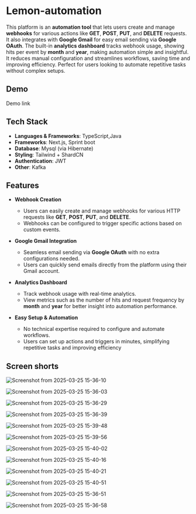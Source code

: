 #  Lemon-automation 
This platform is an **automation tool** that lets users create and manage **webhooks** for various actions like **GET**, **POST**, **PUT**, and **DELETE** requests. It also integrates with **Google Gmail** for easy email sending via **Google OAuth**. The built-in **analytics dashboard** tracks webhook usage, showing hits per event by **month** and **year**, making automation simple and insightful. It reduces manual configuration and streamlines workflows, saving time and improving efficiency. Perfect for users looking to automate repetitive tasks without complex setups.


## Demo
Demo link

## Tech Stack  


- **Languages & Frameworks**: TypeScript,Java
- **Frameworks**: Next.js, Sprint boot
- **Database**: Mysql (via Hibernate)    
- **Styling**: Tailwind + ShardCN 
- **Authentication**: JWT  
- **Other**: Kafka  


## Features

- **Webhook Creation**  
  - Users can easily create and manage webhooks for various HTTP requests like **GET**, **POST**, **PUT**, and **DELETE**.
  - Webhooks can be configured to trigger specific actions based on custom events.

- **Google Gmail Integration**  
  - Seamless email sending via **Google OAuth** with no extra configurations needed.
  - Users can quickly send emails directly from the platform using their Gmail account.

- **Analytics Dashboard**  
  - Track webhook usage with real-time analytics.
  - View metrics such as the number of hits and request frequency by **month** and **year** for better insight into automation performance.

- **Easy Setup & Automation**  
  - No technical expertise required to configure and automate workflows.
  - Users can set up actions and triggers in minutes, simplifying repetitive tasks and improving efficiency
## Screen shorts

![Screenshot from 2025-03-25 15-36-10](https://github.com/user-attachments/assets/afd1c532-27fe-43f4-8117-34cd55c1d95f)

![Screenshot from 2025-03-25 15-36-03](https://github.com/user-attachments/assets/7294c62e-9270-42e0-ada5-694fd98c4253)

![Screenshot from 2025-03-25 15-36-29](https://github.com/user-attachments/assets/4a21dce0-4b55-4473-a224-f55595c638b0)

![Screenshot from 2025-03-25 15-36-39](https://github.com/user-attachments/assets/eee15010-5a88-4e01-816f-8958cb638af2)

![Screenshot from 2025-03-25 15-39-48](https://github.com/user-attachments/assets/468694a8-b410-413a-b966-1fe9f9c51c7d)

![Screenshot from 2025-03-25 15-39-56](https://github.com/user-attachments/assets/d934250b-fd1f-4a8e-8fdd-340a6fd24c7c)

![Screenshot from 2025-03-25 15-40-02](https://github.com/user-attachments/assets/cfd8ee22-e915-4fc0-a1a8-a0b06fbd6e10)

![Screenshot from 2025-03-25 15-40-16](https://github.com/user-attachments/assets/98ee11b8-ff65-4e48-9a67-5cceae64367b)

![Screenshot from 2025-03-25 15-40-21](https://github.com/user-attachments/assets/e98e11a6-4f21-4a2f-86c1-4f55147f4df8)

![Screenshot from 2025-03-25 15-40-51](https://github.com/user-attachments/assets/ceb089bb-c1ed-4d20-bfa5-5f4480e19759)

![Screenshot from 2025-03-25 15-36-51](https://github.com/user-attachments/assets/ea621cce-0e49-4c3a-bab0-6ed444e3ae37)

![Screenshot from 2025-03-25 15-36-58](https://github.com/user-attachments/assets/2c930b18-ac32-4f75-ab1f-fa3ac6b961bb)





